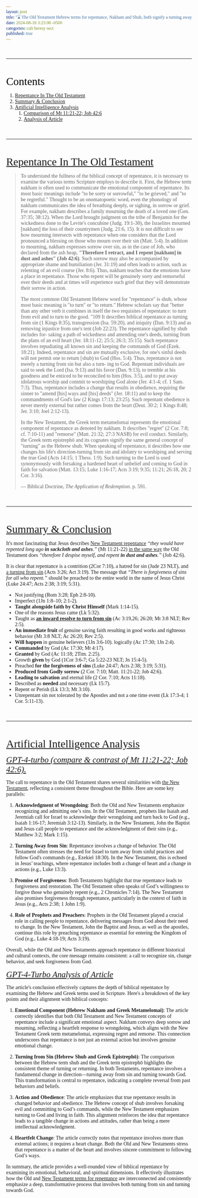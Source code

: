 ```yaml
---
layout: post
title: "⌛ The Old Testament Hebrew terms for repentance, Nakham and Shub, both signify a turning away from sin, a concept that is mirrored by the New Testament Greek word Metanoia."
date: 2024-08-18 3:25:00 -0500
categories: cult heresy sect
published: true
---
```


<style>
    * {
        font-family:'Times New Roman', Times, serif;
    }
</style>

<br>

---

<br>

<a name="contents" style="font-size:2.1em;color:black;">Contents</a>

1. <a href="#Main">Repentance In The Old Testament</a>
2. <a href="#Conclusion">Summary & Conclusion</a>
3. <a href="#GPT-4-Turbo">Artificial Intelligence Analysis</a>
    1. <a href="#GPT-4-Turbo-Comparison">Comparison of Mt 11:21-22; Job 42:6</a>
    2. <a href="#GPT-4-Turbo-Analysis">Analysis of Article</a>

<br>

---

<br>


<a name="Main" href="#contents" style="font-size:2.1em;">Repentance In The Old Testament</a>

> To understand the fullness of the biblical concept of repentance, it is necessary to examine the various terms Scripture employs to describe it. First, the Hebrew term nakham is often used to communicate the emotional component of repentance. Its most basic meanings include "to be sorry or sorrowful," "to be grieved," and "to be regretful." Thought to be an onomatopoetic word, even the phonology of nakham communicates the idea of breathing deeply, or sighing, in sorrow or grief. For example, nakham describes a family mourning the death of a loved one (Gen. 37:35; 38:12). When the Lord brought judgment on the tribe of Benjamin for the wickedness done to the Levite's concubine (Judg. 19:1-30), the Israelites mourned [nakham] the loss of their countrymen (Judg. 21:6, 15). It is not difficult to see how mourning intersects with repentance when one considers that the Lord pronounced a blessing on those who mourn over their sin (Matt. 5:4). In addition to mourning, nakham expresses sorrow over sin, as in the case of Job, who declared from the ash heap, **"Therefore I retract, and I repent [nakham] in dust and ashes" (Job 42:6)**. Such sorrow may also be accompanied by appropriate shame and humiliation (Jer. 31:19) and often leads to action, such as relenting of an evil course (Jer. 8:6). Thus, nakham teaches that the emotions have a place in repentance. Those who repent will be genuinely sorry and remorseful over their deeds and at times will experience such grief that they will demonstrate their sorrow in action.
> 
> The most common Old Testament Hebrew word for "repentance" is shub, whose most basic meaning is "to turn" or "to return." Hebrew scholars say that "better than any other verb it combines in itself the two requisites of repentance: to turn from evil and to turn to the good. "109 It describes biblical repentance as turning from sin (1 Kings 8:35), transgression (Isa. 59:20), and iniquity (Dan. 9:13) and as removing injustice from one's tent (Job 22:23). The repentance signified by shub includes for- saking a path of wickedness and amending one's deeds, turning from the plans of an evil heart (Jer. 18:11-12; 25:5; 26:3; 35:15). Such repentance involves repudiating all known sin and keeping the commands of God (Ezek. 18:21). Indeed, repentance and sin are mutually exclusive, for one's sinful deeds will not permit one to return [shub) to God (Hos. 5:4). Thus, repentance is not merely a turning from sin but also a turn- ing to God. Repentant individuals are said to seek the Lord (Isa. 9:13) and his favor (Dan. 9:13), to tremble at his goodness and be enticed to be reconciled to him (Hos. 3:5), and to put away idolatrous worship and commit to worshiping God alone (Jer. 4:1-4; cf. 1 Sam. 7:3). Thus, repentance includes a change that results in obedience, requiring the sinner to "amend [his] ways and [his] deeds" (Jer. 18:11) and to keep the commandments of God's law (2 Kings 17:13; 23:25). Such repentant obedience is never merely external but rather comes from the heart (Deut. 30:2; 1 Kings 8:48; Jer. 3:10; Joel 2:12-13).
> 
> In the New Testament, the Greek term metamelomai represents the emotional component of repentance as denoted by nakham. It describes "regret" (2 Cor. 7:8; cf. 7:10-11) and "remorse" (Matt. 21:32; 27:3 NASB) for evil conduct. Similarly, the Greek term epistrephō and its cognates signify the same general concept of "turning" as the Hebrew shub. When speaking of repentance, it describes how one changes his life's direction-turning from sin and idolatry to worshiping and serving the true God (Acts 14:15; 1 Thess. 1:9). Such turning to the Lord is used synonymously with forsaking a hardened heart of unbelief and coming to God in faith for salvation (Matt. 13:15; Luke 1:16-17; Acts 3:19; 9:35; 11:21; 26:18, 20; 2 Cor. 3:16).
>
> &mdash; Biblical Doctrine, *The Application of Redemption*. p. 591.


<br>

---

<br>

<a name="Conclusion" href="#contents" style="font-size:2.1em;">Summary & Conclusion</a>

It's most fascinating that Jesus describes [New Testament repentance](https://sevenshepherd.github.io/repentance/) *&ldquo;they would have repented long ago **in sackcloth and ashes**.&rdquo;* (Mt 11:21-22) <a href="#GPT-4-Turbo">in the same way</a> the Old Testament does *&ldquo;therefore I despise myself, and repent **in dust and ashes**.&rdquo;* (Job 42:6). 

It is clear that repentance is a contrition (2Cor 7:10), a hatred for sin (Jude 23 NLT), and [a turning from sin](https://sevenshepherd.github.io/repent-means-turn/) (Acts 3:26; Act 3:19). The message that <span style="font-style:italic;">&ldquo;There is forgiveness of sins for all who repent.&rdquo;</span> should be preached to the entire world in the name of Jesus Christ (Luke 24:47; Acts 2:38; 3:19; 5:31).

- Not justifying (Rom 3:28; Eph 2:8-10).
- Imperfect (1Jn 1:8–10; 2:1-2).
- **Taught alongside faith by Christ Himself** (Mark 1:14-15).
- One of the reasons Jesus came (Lk 5:32).
- Taught as [**an inward resolve to turn from sin**](https://sevenshepherd.github.io/repentance/) (Ac 3:19,26; 26:20; Mt 3:8 NLT; Rev 2:5).
- **An immediate fruit** of genuine saving faith resulting in good works and righteous behavior (Mt 3:8 NLT; Ac 26:20; Rev 2:5).
- **Will happen** in genuine believers (1Jn 3:6-10). logically (Ac 17:30; 1Jn 2:4).
- **Commanded** by God (Ac 17:30; Mt 4:17).
- **Granted** by God (Ac 11:18; 2Tim. 2:25).
- Growth **given** by God (1Cor 3:6-7; Ga 5:22-23 NLT; Jn 15:4-5).
- Preached **for the forgiveness of sins** (Luke 24:47; Acts 2:38; 3:19; 5:31).
- **Produced from Godly sorrow** (2 Cor. 7:10; Matt. 11:21-22; Job 42:6).
- **Leading to salvation** and eternal life (2 Cor. 7:10; Acts 11:18).
- Described as **needed** and necessary (Lk 15:7).
- Repent or Perish (Lk 13:3; Mt 3:10).
- Unrepentant sin not tolerated by the Apostles and not a one time event (Lk 17:3-4; 1 Cor. 5:11-13). 

<!-- - <span style="font-size:0.8em;">Not justifying (Rom 3:28; Eph 2:8-10).</span>
- <span style="font-size:0.8em;">Imperfect (1Jn 1:8–10; 2:1-2).</span>
- <span style="font-size:0.8em;">**Taught alongside faith by Christ Himself** (Mark 1:14-15).</span>
- <span style="font-size:0.8em;">One of the reasons Jesus came (Lk 5:32).</span>
- <span style="font-size:0.8em;">Taught as [**an inward resolve to turn from sin**](https://sevenshepherd.github.io/repentance/) (Ac 3:19; 26:20; Mt 3:8 NLT; Rev 2:5).</span>
- <span style="font-size:0.8em;">**An immediate fruit** of genuine saving faith resulting in good works and righteous behavior (Mt 3:8 NLT; Ac 26:20; Rev 2:5).</span>
- <span style="font-size:0.8em;">**Will happen** in genuine believers (1Jn 3:6-10). logically (Ac 17:30; 1Jn 2:4).</span>
- <span style="font-size:0.8em;">**Commanded** by God (Ac 17:30; Mt 4:17).</span>
- <span style="font-size:0.8em;">**Granted** by God (Ac 11:18; 2Tim. 2:25).</span>
- <span style="font-size:0.8em;">Growth **given** by God (1Cor 3:6-7; Ga 5:22-23 NLT; Jn 15:4-5).</span>
- <span style="font-size:0.8em;">Preached **for the forgiveness of sins** (Luke 24:47; Acts 2:38; 3:19; 5:31).</span>
- <span style="font-size:0.8em;">**Produced from Godly sorrow** (2 Cor. 7:10; Matt. 11:21-22; Job 42:6).</span>
- <span style="font-size:0.8em;">**Leading to salvation** and eternal life (2 Cor. 7:10; Acts 11:18).</span>
- <span style="font-size:0.8em;">Described as **needed** and necessary (Lk 15:7).</span>
- <span style="font-size:0.8em;">Repent or Perish (Lk 13:3; Mt 3:10).</span>
- <span style="font-size:0.8em;">Unrepentant sin not tolerated by the Apostles and not a one time event (Lk 17:3-4; 1 Cor. 5:11-13).</span> -->

<br>

---

<br>

<a name="GPT-4-Turbo" href="#contents" style="font-size:2.1em;">Artificial Intelligence Analysis</a>

<!-- <sup style="font-style:italic;"></sup> -->

<a name="GPT-4-Turbo-Comparison" href="#contents" style="font-size:1.6em;font-style:italic;">GPT-4-turbo (compare & contrast of Mt 11:21-22; Job 42:6).</a>

The call to repentance in the Old Testament shares several similarities with [the New Testament](https://sevenshepherd.github.io/repentance/), reflecting a consistent theme throughout the Bible. Here are some key parallels:

1. **Acknowledgment of Wrongdoing**: Both the Old and New Testaments emphasize recognizing and admitting one’s sins. In the Old Testament, prophets like Isaiah and Jeremiah call for Israel to acknowledge their wrongdoing and turn back to God (e.g., Isaiah 1:16-17; Jeremiah 3:12-13). Similarly, in the New Testament, John the Baptist and Jesus call people to repentance and the acknowledgment of their sins (e.g., Matthew 3:2; Mark 1:15).

2. **Turning Away from Sin**: Repentance involves a change of behavior. The Old Testament often stresses the need for Israel to turn away from sinful practices and follow God's commands (e.g., Ezekiel 18:30). In the New Testament, this is echoed in Jesus’ teachings, where repentance includes both a change of heart and a change in actions (e.g., Luke 13:3).

3. **Promise of Forgiveness**: Both Testaments highlight that true repentance leads to forgiveness and restoration. The Old Testament often speaks of God’s willingness to forgive those who genuinely repent (e.g., 2 Chronicles 7:14). The New Testament also promises forgiveness through repentance, particularly in the context of faith in Jesus (e.g., Acts 2:38; 1 John 1:9).

4. **Role of Prophets and Preachers**: Prophets in the Old Testament played a crucial role in calling people to repentance, delivering messages from God about their need to change. In the New Testament, John the Baptist and Jesus, as well as the apostles, continue this role by preaching repentance as essential for entering the Kingdom of God (e.g., Luke 4:18-19; Acts 3:19).

Overall, while the Old and New Testaments approach repentance in different historical and cultural contexts, the core message remains consistent: a call to recognize sin, change behavior, and seek forgiveness from God.

<a name="GPT-4-Turbo-Analysis" href="#contents" style="font-size:1.6em;font-style:italic;">GPT-4-Turbo Analysis of Article</a>

The article's conclusion effectively captures the depth of biblical repentance by examining the Hebrew and Greek terms used in Scripture. Here's a breakdown of the key points and their alignment with biblical concepts:

1. **Emotional Component (Hebrew Nakham and Greek Metamelomai)**: The article correctly identifies that both Old Testament and New Testament concepts of repentance include a significant emotional aspect. Nakham conveys deep sorrow and mourning, reflecting a heartfelt response to wrongdoing, which aligns with the New Testament Greek term metamelomai, expressing regret and remorse. This connection underscores that repentance is not just an external action but involves genuine emotional change.

2. **Turning from Sin (Hebrew Shub and Greek Epistrephō)**: The comparison between the Hebrew term shub and the Greek term epistrephō highlights the consistent theme of turning or returning. In both Testaments, repentance involves a fundamental change in direction—turning away from sin and turning towards God. This transformation is central to repentance, indicating a complete reversal from past behaviors and beliefs.

3. **Action and Obedience**: The article emphasizes that true repentance results in changed behavior and obedience. The Hebrew concept of shub involves forsaking evil and committing to God’s commands, while the New Testament emphasizes turning to God and living in faith. This alignment reinforces the idea that repentance leads to a tangible change in actions and attitudes, rather than being a mere intellectual acknowledgment.

4. **Heartfelt Change**: The article correctly notes that repentance involves more than external actions; it requires a heart change. Both the Old and New Testaments stress that repentance is a matter of the heart and involves sincere commitment to following God’s ways.

In summary, the article provides a well-rounded view of biblical repentance by examining its emotional, behavioral, and spiritual dimensions. It effectively illustrates how the Old and [New Testament terms for repentance](https://sevenshepherd.github.io/repentance/) are interconnected and consistently emphasize a deep, transformative process that involves both turning from sin and turning towards God.

<script>
    var refTagger = {
        settings: {
            bibleVersion: 'ESV'
        }
    }; 

    (function(d, t) {
        var n=d.querySelector('[nonce]');
        refTagger.settings.nonce = n && (n.nonce||n.getAttribute('nonce'));
        var g = d.createElement(t), s = d.getElementsByTagName(t)[0];
        g.src = 'https://api.reftagger.com/v2/RefTagger.js';
        g.nonce = refTagger.settings.nonce;
        s.parentNode.insertBefore(g, s);
    }(document, 'script'));
</script>